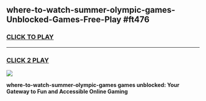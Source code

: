 
## where-to-watch-summer-olympic-games-Unblocked-Games-Free-Play #ft476
<h3>
<a href="https://us.freeplayer.one?title=where-to-watch-summer-olympic-games&ref=9M">CLICK TO PLAY</a></h3>
<hr>

<h3>
<a href="https://us.freeplayer.one?title=where-to-watch-summer-olympic-games&ref=9M">CLICK 2 PLAY</a>
  
</h3>

<a href="https://us.freeplayer.one?title=where-to-watch-summer-olympic-games&ref=9M"><img src="https://clearcache.store/games.png"></a>


**where-to-watch-summer-olympic-games games unblocked: Your Gateway to Fun and Accessible Online Gaming**
